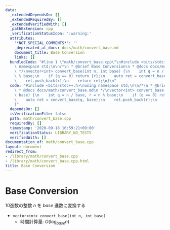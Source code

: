 ```yaml
---
data:
  _extendedDependsOn: []
  _extendedRequiredBy: []
  _extendedVerifiedWith: []
  _pathExtension: cpp
  _verificationStatusIcon: ':warning:'
  attributes:
    '*NOT_SPECIAL_COMMENTS*': ''
    _deprecated_at_docs: docs/math/convert_base.md
    document_title: Base Conversion
    links: []
  bundledCode: "#line 1 \"math/convert_base.cpp\"\n#include <bits/stdc++.h>\nusing\
    \ namespace std;\n\n/*\n * @brief Base Conversion\n * @docs docs/math/convert_base.md\n\
    \ */\nvector<int> convert_base(int n, int base) {\n    int q = n / base, r = n\
    \ % base;\n    if (q == 0) return {r};\n    auto ret = convert_base(q, base);\n\
    \    ret.push_back(r);\n    return ret;\n}\n"
  code: "#include <bits/stdc++.h>\nusing namespace std;\n\n/*\n * @brief Base Conversion\n\
    \ * @docs docs/math/convert_base.md\n */\nvector<int> convert_base(int n, int\
    \ base) {\n    int q = n / base, r = n % base;\n    if (q == 0) return {r};\n\
    \    auto ret = convert_base(q, base);\n    ret.push_back(r);\n    return ret;\n\
    }"
  dependsOn: []
  isVerificationFile: false
  path: math/convert_base.cpp
  requiredBy: []
  timestamp: '2020-09-18 16:59:21+09:00'
  verificationStatus: LIBRARY_NO_TESTS
  verifiedWith: []
documentation_of: math/convert_base.cpp
layout: document
redirect_from:
- /library/math/convert_base.cpp
- /library/math/convert_base.cpp.html
title: Base Conversion
---
```

# Base Conversion

10進数の整数 $n$ を $base$ 進数に変換する

- `vector<int> convert_base(int n, int base)`
    - 時間計算量: $O(\log_{base} n)$